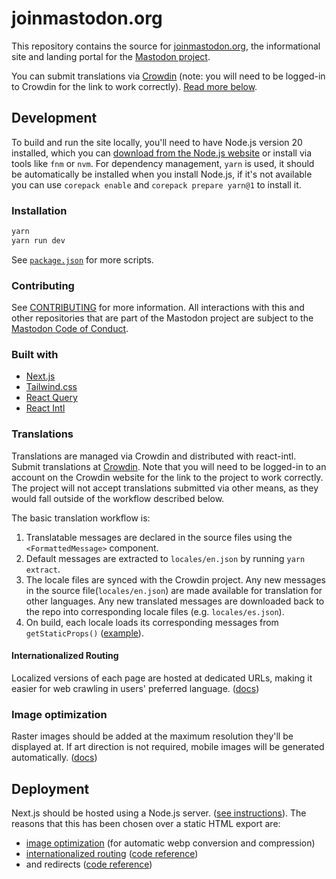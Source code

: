 # joinmastodon.org

This repository contains the source for [joinmastodon.org](https://joinmastodon.org), the informational site and landing portal for the [Mastodon project](https://github.com/mastodon).

You can submit translations via [Crowdin](https://crowdin.com/project/joinmastodon) (note: you will need to be logged-in to Crowdin for the link to work correctly). [Read more below](#translations).

## Development

To build and run the site locally, you'll need to have Node.js version 20 installed, which you can [download from the Node.js website](https://nodejs.org/download/release/v20.0.0/) or install via tools like `fnm` or `nvm`. For dependency management, `yarn` is used, it should be automatically be installed when you install Node.js, if it's not available you can use `corepack enable` and `corepack prepare yarn@1` to install it.

### Installation

```sh
yarn
yarn run dev
```

See [`package.json`](./package.json) for more scripts.

### Contributing

See [CONTRIBUTING](./CONTRIBUTING.md) for more information. All interactions with this and other repositories that are part of the Mastodon project are subject to the [Mastodon Code of Conduct](https://github.com/mastodon/.github/blob/main/CODE_OF_CONDUCT.md).

### Built with

- [Next.js](https://nextjs.org/)
- [Tailwind.css](https://tailwindcss.com/)
- [React Query](https://tanstack.com/query/latest/docs/react/adapters/react-query)
- [React Intl](https://formatjs.io/docs/react-intl/)

### Translations

Translations are managed via Crowdin and distributed with react-intl. Submit translations at [Crowdin](https://crowdin.com/project/joinmastodon). Note that you will need to be logged-in to an account on the Crowdin website for the link to the project to work correctly. The project will not accept translations submitted via other means, as they would fall outside of the workflow described below.

The basic translation workflow is:

1. Translatable messages are declared in the source files using the `<FormattedMessage>` component.
2. Default messages are extracted to `locales/en.json` by running `yarn extract`.
3. The locale files are synced with the Crowdin project. Any new messages in the source file(`locales/en.json`) are made available for translation for other languages. Any new translated messages are downloaded back to the repo into corresponding locale files (e.g. `locales/es.json`).
4. On build, each locale loads its corresponding messages from `getStaticProps()` ([example](https://github.com/mastodon/joinmastodon/blob/461b65b7ef57576b6d74ef5ee0e34521d7e81b09/pages/index.js#L309-L313)).

#### Internationalized Routing

Localized versions of each page are hosted at dedicated URLs, making it easier for web crawling in users' preferred language. ([docs](https://nextjs.org/docs/pages/building-your-application/routing/internationalization))

### Image optimization

Raster images should be added at the maximum resolution they'll be displayed at. If art direction is not required, mobile images will be generated automatically. ([docs](https://nextjs.org/docs/basic-features/image-optimization))

## Deployment

Next.js should be hosted using a Node.js server. ([see instructions](https://nextjs.org/docs/pages/building-your-application/deploying#self-hosting)). The reasons that this has been chosen over a static HTML export are:

- [image optimization]([#image-optimization](https://nextjs.org/docs/pages/building-your-application/deploying#image-optimization)) (for automatic webp conversion and compression)
- [internationalized routing](https://nextjs.org/docs/pages/building-your-application/routing/internationalization) ([code reference](https://github.com/mastodon/joinmastodon/blob/87a3c1df9dce50141e097f26ebd1483b0c1bce4a/next.config.js#L9-L12))
- and redirects ([code reference](https://github.com/mastodon/joinmastodon/blob/87a3c1df9dce50141e097f26ebd1483b0c1bce4a/next.config.js#L16-L24))

